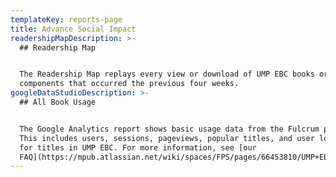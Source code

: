 ```yaml
---
templateKey: reports-page
title: Advance Social Impact
readershipMapDescription: >-
  ## Readership Map


  The Readership Map replays every view or download of UMP EBC books or media
  components that occurred the previous four weeks.
googleDataStudioDescription: >-
  ## All Book Usage


  The Google Analytics report shows basic usage data from the Fulcrum platform.
  This includes users, sessions, pageviews, popular titles, and user location
  for titles in UMP EBC. For more information, see [our
  FAQ](https://mpub.atlassian.net/wiki/spaces/FPS/pages/66453810/UMP+EBC).
---
```


